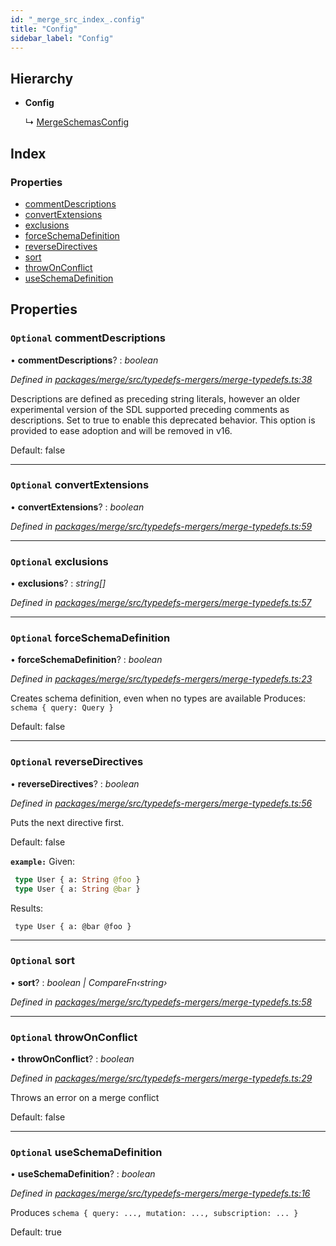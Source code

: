 ```yaml
---
id: "_merge_src_index_.config"
title: "Config"
sidebar_label: "Config"
---
```


## Hierarchy

* **Config**

  ↳ [MergeSchemasConfig](_merge_src_index_.mergeschemasconfig.md)

## Index

### Properties

* [commentDescriptions](_merge_src_index_.config.md#optional-commentdescriptions)
* [convertExtensions](_merge_src_index_.config.md#optional-convertextensions)
* [exclusions](_merge_src_index_.config.md#optional-exclusions)
* [forceSchemaDefinition](_merge_src_index_.config.md#optional-forceschemadefinition)
* [reverseDirectives](_merge_src_index_.config.md#optional-reversedirectives)
* [sort](_merge_src_index_.config.md#optional-sort)
* [throwOnConflict](_merge_src_index_.config.md#optional-throwonconflict)
* [useSchemaDefinition](_merge_src_index_.config.md#optional-useschemadefinition)

## Properties

### `Optional` commentDescriptions

• **commentDescriptions**? : *boolean*

*Defined in [packages/merge/src/typedefs-mergers/merge-typedefs.ts:38](https://github.com/ardatan/graphql-tools/blob/master/packages/merge/src/typedefs-mergers/merge-typedefs.ts#L38)*

Descriptions are defined as preceding string literals, however an older
experimental version of the SDL supported preceding comments as
descriptions. Set to true to enable this deprecated behavior.
This option is provided to ease adoption and will be removed in v16.

Default: false

___

### `Optional` convertExtensions

• **convertExtensions**? : *boolean*

*Defined in [packages/merge/src/typedefs-mergers/merge-typedefs.ts:59](https://github.com/ardatan/graphql-tools/blob/master/packages/merge/src/typedefs-mergers/merge-typedefs.ts#L59)*

___

### `Optional` exclusions

• **exclusions**? : *string[]*

*Defined in [packages/merge/src/typedefs-mergers/merge-typedefs.ts:57](https://github.com/ardatan/graphql-tools/blob/master/packages/merge/src/typedefs-mergers/merge-typedefs.ts#L57)*

___

### `Optional` forceSchemaDefinition

• **forceSchemaDefinition**? : *boolean*

*Defined in [packages/merge/src/typedefs-mergers/merge-typedefs.ts:23](https://github.com/ardatan/graphql-tools/blob/master/packages/merge/src/typedefs-mergers/merge-typedefs.ts#L23)*

Creates schema definition, even when no types are available
Produces: `schema { query: Query }`

Default: false

___

### `Optional` reverseDirectives

• **reverseDirectives**? : *boolean*

*Defined in [packages/merge/src/typedefs-mergers/merge-typedefs.ts:56](https://github.com/ardatan/graphql-tools/blob/master/packages/merge/src/typedefs-mergers/merge-typedefs.ts#L56)*

Puts the next directive first.

Default: false

**`example:`** 
Given:
```graphql
 type User { a: String @foo }
 type User { a: String @bar }
```

Results:
```
 type User { a: @bar @foo }
```

___

### `Optional` sort

• **sort**? : *boolean | CompareFn‹string›*

*Defined in [packages/merge/src/typedefs-mergers/merge-typedefs.ts:58](https://github.com/ardatan/graphql-tools/blob/master/packages/merge/src/typedefs-mergers/merge-typedefs.ts#L58)*

___

### `Optional` throwOnConflict

• **throwOnConflict**? : *boolean*

*Defined in [packages/merge/src/typedefs-mergers/merge-typedefs.ts:29](https://github.com/ardatan/graphql-tools/blob/master/packages/merge/src/typedefs-mergers/merge-typedefs.ts#L29)*

Throws an error on a merge conflict

Default: false

___

### `Optional` useSchemaDefinition

• **useSchemaDefinition**? : *boolean*

*Defined in [packages/merge/src/typedefs-mergers/merge-typedefs.ts:16](https://github.com/ardatan/graphql-tools/blob/master/packages/merge/src/typedefs-mergers/merge-typedefs.ts#L16)*

Produces `schema { query: ..., mutation: ..., subscription: ... }`

Default: true
